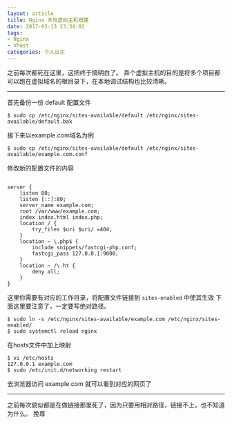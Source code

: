 ```yaml
---
layout: article
title: Nginx 本地虚拟主机搭建
date: 2017-03-13 23:34:02
tags:
- Nginx
- Vhost
categories: 个人日志
---
```


之前每次都死在这里，这把终于搞明白了。
弄个虚拟主机的目的是将多个项目都可以跑在虚拟域名的根目录下，在本地调试结构也比较清晰。

---
首先备份一份 default 配置文件
```
$ sudo cp /etc/nginx/sites-available/default /etc/nginx/sites-available/default.bak
```
接下来以example.com域名为例
```
$ sudo cp /etc/nginx/sites-available/default /etc/nginx/sites-available/example.com.conf
```
修改新的配置文件的内容
```

server {
	listen 80;
	listen [::]:80;
	server_name example.com;
	root /var/www/example.com;
	index index.html index.php;
	location / {
		try_files $uri $uri/ =404;
	}
	location ~ \.php$ {
		include snippets/fastcgi-php.conf;
		fastcgi_pass 127.0.0.1:9000;
	}
	location ~ /\.ht {
		deny all;
	}
}
```
这里你需要有对应的工作目录，将配置文件链接到 `sites-enabled` 中使其生效
下面这里要注意了，一定要写绝对路径。
```
$ sudo ln -s /etc/nginx/sites-available/example.com /etc/nginx/sites-enabled/
$ sudo systemctl reload nginx
```
在hosts文件中加上映射
```
$ vi /etc/hosts
127.0.0.1 example.com
$ sudo /etc/init.d/networking restart
```
去浏览器访问 example.com 就可以看到对应的网页了

---
之前每次貌似都是在做链接那里死了，因为只要用相对路径，链接不上，也不知道为什么。
挽尊
